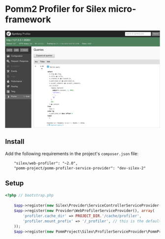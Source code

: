 # Pomm2 Profiler for Silex micro-framework

![Pomm profiler in Silex 2.x](screenshot.png)

## Install

Add the following requirements in the project's `composer.json` file:

```
    "silex/web-profiler": "~2.0",
    "pomm-project/pomm-profiler-service-provider": "dev-silex-2"
```

## Setup

```php
<?php // bootstrap.php

    $app->register(new Silex\Provider\ServiceControllerServiceProvider());
    $app->register(new Provider\WebProfilerServiceProvider(), array(
        'profiler.cache_dir' => PROJECT_DIR.'/cache/profiler',
        'profiler.mount_prefix' => '/_profiler', // this is the default
    ));
    $app->register(new PommProject\Silex\ProfilerServiceProvider\PommProfilerServiceProvider());
```
